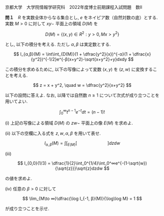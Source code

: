 京都大学　大学院情報学研究科　2022年度博士前期課程入試問題　数II

**問１**　$R$ を実数全体からなる集合とし, $e$ をネイピア数（自然対数の底）とする. 実数 $M > 0$ に対して $xy-$ 平面上の領域 $D(M)$ を

$$
    D(M) = \{(x,y) \in R^2: y > 0, Mx > y^2\}
$$

とし, 以下の積分を考える. ただし $α, β$ は実定数とする.

$$
    I_{α,β}(M) = \int\int_{D(M)}(1 + \dfrac{y^2}{x})^{-α}(1 + \dfrac{x}{y^2})^{-1/2}e^{-β(x+y^2)-\sqrt{x+y^2}+y}dxdy
$$

この積分を求めるために, 以下の写像によって変数 $(x,y)$ を $(z,w)$ に変換することを考える.

$$
    z = x + y^2, \quad w = \dfrac{y^2}{x+y^2}
$$

以下の設問に答えよ. なお, 以降では自然数 $n \ge 1$ について次式が成り立つことを用いてよい.

$$
    \int_0^∞t^{n-1}e^{-t}dt = (n-1)!
$$

(i) 上記の写像による領域 $D(M)$ の $zw-$ 平面上の像 $E(M)$ を求めよ.

(ii) 以下の空欄に入る式を $z, w, α, β$ を用いて表せ.

$$
    I_{α,β}(M) = \int\int_{E(M)}[\quad\quad\quad\quad\quad\quad] dzdw
$$

(iii) 

$$
    I_{0,0}(1/3) = \dfrac{1}{2}\int_0^{1/4}\int_0^∞e^{-(1-\sqrt{w}){\sqrt{z}}}\sqrt{z}dzdw
$$

の値を求めよ.

(iv) 任意の $β > 0$ に対して

$$
    \lim_{M\to ∞}\dfrac{\log I_{-1, β}(M)}{\log\log M} = 1
$$

が成り立つことを示せ.